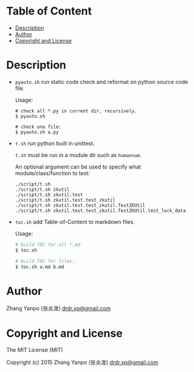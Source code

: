 <!-- START doctoc generated TOC please keep comment here to allow auto update -->
<!-- DON'T EDIT THIS SECTION, INSTEAD RE-RUN doctoc TO UPDATE -->
#   Table of Content

- [Description](#description)
- [Author](#author)
- [Copyright and License](#copyright-and-license)

<!-- END doctoc generated TOC please keep comment here to allow auto update -->

#   Description

-   `pyauto.sh` run static code check and reformat on python source code file.

    Usage:

    ```
    # check all *.py in current dir, recursively.
    $ pyauto.sh

    # check one file:
    $ pyauto.sh a.py
    ```

-   `t.sh` run python built in unittest.

    `t.sh` must be run in a module dir such as `humannum`.

    An optional argument can be used to specify what module/class/function to
    test:

    ```
    ./script/t.sh
    ./script/t.sh zkutil
    ./script/t.sh zkutil.test
    ./script/t.sh zkutil.test.test_zkutil
    ./script/t.sh zkutil.test.test_zkutil.TestZKUtil
    ./script/t.sh zkutil.test.test_zkutil.TestZKUtil.test_lock_data
    ```

-   `toc.sh` add Table-of-Content to markdown files.

    Usage:

    ```sh
    # build TOC for all *.md
    $ toc.sh

    # build TOC for files:
    $ toc.sh a.md b.md
    ```

#   Author

Zhang Yanpo (张炎泼) <drdr.xp@gmail.com>

#   Copyright and License

The MIT License (MIT)

Copyright (c) 2015 Zhang Yanpo (张炎泼) <drdr.xp@gmail.com>
